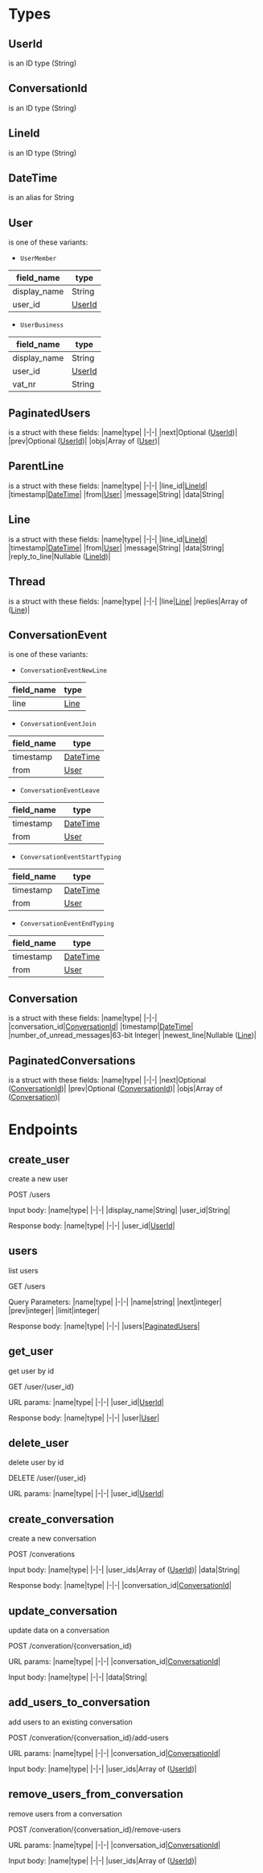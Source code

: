 <!-- AUTOMATICALLY GENERATED BY codegen/main.ml -->

# Types

## UserId

is an ID type (String)

## ConversationId

is an ID type (String)

## LineId

is an ID type (String)

## <a name="DateTime">DateTime</a>

  is an alias for String

## <a name="User">User</a>

  is one of these variants:

* `UserMember`

|field_name|type|
|-|-|
|display_name|String|
|user_id|[UserId](#UserId)|

* `UserBusiness`

|field_name|type|
|-|-|
|display_name|String|
|user_id|[UserId](#UserId)|
|vat_nr|String|


## <a name="PaginatedUsers">PaginatedUsers</a>

is a struct with these fields:
|name|type|
|-|-|
|next|Optional ([UserId](#UserId))|
|prev|Optional ([UserId](#UserId))|
|objs|Array of ([User](#User))|

## <a name="ParentLine">ParentLine</a>

is a struct with these fields:
|name|type|
|-|-|
|line_id|[LineId](#LineId)|
|timestamp|[DateTime](#DateTime)|
|from|[User](#User)|
|message|String|
|data|String|

## <a name="Line">Line</a>

is a struct with these fields:
|name|type|
|-|-|
|line_id|[LineId](#LineId)|
|timestamp|[DateTime](#DateTime)|
|from|[User](#User)|
|message|String|
|data|String|
|reply_to_line|Nullable ([LineId](#LineId))|

## <a name="Thread">Thread</a>

is a struct with these fields:
|name|type|
|-|-|
|line|[Line](#Line)|
|replies|Array of ([Line](#Line))|

## <a name="ConversationEvent">ConversationEvent</a>

  is one of these variants:

* `ConversationEventNewLine`

|field_name|type|
|-|-|
|line|[Line](#Line)|

* `ConversationEventJoin`

|field_name|type|
|-|-|
|timestamp|[DateTime](#DateTime)|
|from|[User](#User)|

* `ConversationEventLeave`

|field_name|type|
|-|-|
|timestamp|[DateTime](#DateTime)|
|from|[User](#User)|

* `ConversationEventStartTyping`

|field_name|type|
|-|-|
|timestamp|[DateTime](#DateTime)|
|from|[User](#User)|

* `ConversationEventEndTyping`

|field_name|type|
|-|-|
|timestamp|[DateTime](#DateTime)|
|from|[User](#User)|


## <a name="Conversation">Conversation</a>

is a struct with these fields:
|name|type|
|-|-|
|conversation_id|[ConversationId](#ConversationId)|
|timestamp|[DateTime](#DateTime)|
|number_of_unread_messages|63-bit Integer|
|newest_line|Nullable ([Line](#Line))|

## <a name="PaginatedConversations">PaginatedConversations</a>

is a struct with these fields:
|name|type|
|-|-|
|next|Optional ([ConversationId](#ConversationId))|
|prev|Optional ([ConversationId](#ConversationId))|
|objs|Array of ([Conversation](#Conversation))|

# Endpoints

## <a name="create_user">create_user</a>

create a new user

POST /users

Input body:
  |name|type|
  |-|-|
  |display_name|String|
  |user_id|String|

Response body:
  |name|type|
  |-|-|
  |user_id|[UserId](#UserId)|

## <a name="users">users</a>

list users

GET /users

Query Parameters:
  |name|type|
  |-|-|
  |name|string|
  |next|integer|
  |prev|integer|
  |limit|integer|

Response body:
  |name|type|
  |-|-|
  |users|[PaginatedUsers](#PaginatedUsers)|

## <a name="get_user">get_user</a>

get user by id

GET /user/{user_id}

URL params:
  |name|type|
  |-|-|
  |user_id|[UserId](#UserId)|

Response body:
  |name|type|
  |-|-|
  |user|[User](#User)|

## <a name="delete_user">delete_user</a>

delete user by id

DELETE /user/{user_id}

URL params:
  |name|type|
  |-|-|
  |user_id|[UserId](#UserId)|

## <a name="create_conversation">create_conversation</a>

create a new conversation

POST /converations

Input body:
  |name|type|
  |-|-|
  |user_ids|Array of ([UserId](#UserId))|
  |data|String|

Response body:
  |name|type|
  |-|-|
  |conversation_id|[ConversationId](#ConversationId)|

## <a name="update_conversation">update_conversation</a>

update data on a conversation

POST /converation/{conversation_id}

URL params:
  |name|type|
  |-|-|
  |conversation_id|[ConversationId](#ConversationId)|

Input body:
  |name|type|
  |-|-|
  |data|String|

## <a name="add_users_to_conversation">add_users_to_conversation</a>

add users to an existing conversation

POST /converation/{conversation_id}/add-users

URL params:
  |name|type|
  |-|-|
  |conversation_id|[ConversationId](#ConversationId)|

Input body:
  |name|type|
  |-|-|
  |user_ids|Array of ([UserId](#UserId))|

## <a name="remove_users_from_conversation">remove_users_from_conversation</a>

remove users from a conversation

POST /converation/{conversation_id}/remove-users

URL params:
  |name|type|
  |-|-|
  |conversation_id|[ConversationId](#ConversationId)|

Input body:
  |name|type|
  |-|-|
  |user_ids|Array of ([UserId](#UserId))|